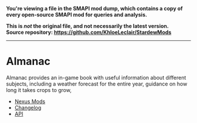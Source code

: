 **You're viewing a file in the SMAPI mod dump, which contains a copy of every open-source SMAPI mod
for queries and analysis.**

**This is _not_ the original file, and not necessarily the latest version.**  
**Source repository: https://github.com/KhloeLeclair/StardewMods**

----

# Almanac

Almanac provides an in-game book with useful information about different subjects,
including a weather forecast for the entire year, guidance on how long it takes
crops to grow, 

* [Nexus Mods](https://www.nexusmods.com/stardewvalley/mods/11022)
* [Changelog](https://github.com/KhloeLeclair/StardewMods/blob/main/Almanac/CHANGELOG.md)
* [API](https://github.com/KhloeLeclair/StardewMods/blob/main/Almanac/ModAPI.cs)

